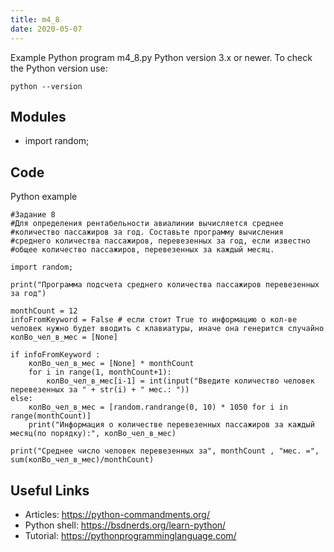 ```yaml
---
title: m4_8
date: 2020-05-07
---
```

Example Python program m4_8.py
Python version 3.x or newer.
To check the Python version use:

    python --version

## Modules

* import random;

## Code

Python example

    #Задание 8
    #Для определения рентабельности авиалинии вычисляется среднее
    #количество пассажиров за год. Составьте программу вычисления
    #среднего количества пассажиров, перевезенных за год, если известно
    #общее количество пассажиров, перевезенных за каждый месяц.
    
    import random;
    
    print("Программа подсчета среднего количества пассажиров перевезенных за год")
    
    monthCount = 12
    infoFromKeyword = False # если стоит True то информацию о кол-ве человек нужно будет вводить с клавиатуры, иначе она генерится случайно
    колВо_чел_в_мес = [None]
    
    if infoFromKeyword :
    	колВо_чел_в_мес = [None] * monthCount
    	for i in range(1, monthCount+1):
    		колВо_чел_в_мес[i-1] = int(input("Введите количество человек перевезенных за " + str(i) + " мес.: "))
    else:
    	колВо_чел_в_мес = [random.randrange(0, 10) * 1050 for i in range(monthCount)]
    	print("Информация о количестве перевезенных пассажиров за каждый месяц(по порядку):", колВо_чел_в_мес)
    
    print("Среднее число человек перевезенных за", monthCount , "мес. =", sum(колВо_чел_в_мес)/monthCount)
    

## Useful Links

- Articles: https://python-commandments.org/
- Python shell: https://bsdnerds.org/learn-python/
- Tutorial: https://pythonprogramminglanguage.com/
